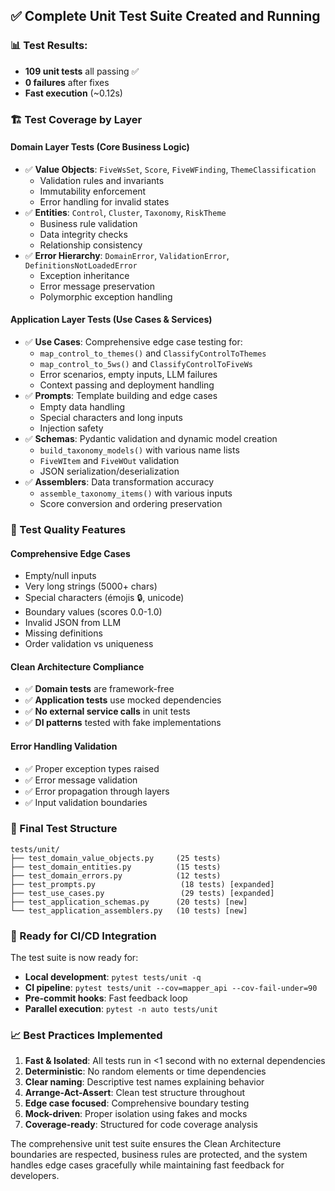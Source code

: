 

## ✅ **Complete Unit Test Suite Created and Running**

### **📊 Test Results**: 
- **109 unit tests** all passing ✅
- **0 failures** after fixes
- **Fast execution** (~0.12s)

### **🏗️ Test Coverage by Layer**

#### **Domain Layer Tests** (Core Business Logic)
- ✅ **Value Objects**: `FiveWsSet`, `Score`, `FiveWFinding`, `ThemeClassification`
  - Validation rules and invariants
  - Immutability enforcement
  - Error handling for invalid states
- ✅ **Entities**: `Control`, `Cluster`, `Taxonomy`, `RiskTheme` 
  - Business rule validation
  - Data integrity checks
  - Relationship consistency
- ✅ **Error Hierarchy**: `DomainError`, `ValidationError`, `DefinitionsNotLoadedError`
  - Exception inheritance
  - Error message preservation
  - Polymorphic exception handling

#### **Application Layer Tests** (Use Cases & Services)
- ✅ **Use Cases**: Comprehensive edge case testing for:
  - `map_control_to_themes()` and `ClassifyControlToThemes`
  - `map_control_to_5ws()` and `ClassifyControlToFiveWs`
  - Error scenarios, empty inputs, LLM failures
  - Context passing and deployment handling
- ✅ **Prompts**: Template building and edge cases
  - Empty data handling
  - Special characters and long inputs
  - Injection safety
- ✅ **Schemas**: Pydantic validation and dynamic model creation
  - `build_taxonomy_models()` with various name lists
  - `FiveWItem` and `FiveWOut` validation
  - JSON serialization/deserialization
- ✅ **Assemblers**: Data transformation accuracy
  - `assemble_taxonomy_items()` with various inputs
  - Score conversion and ordering preservation

### **🎯 Test Quality Features**

#### **Comprehensive Edge Cases**
- Empty/null inputs
- Very long strings (5000+ chars)
- Special characters (émojis 🔒, unicode)
- Boundary values (scores 0.0-1.0)
- Invalid JSON from LLM
- Missing definitions
- Order validation vs uniqueness

#### **Clean Architecture Compliance**
- ✅ **Domain tests** are framework-free
- ✅ **Application tests** use mocked dependencies
- ✅ **No external service calls** in unit tests
- ✅ **DI patterns** tested with fake implementations

#### **Error Handling Validation**
- ✅ Proper exception types raised
- ✅ Error message validation
- ✅ Error propagation through layers
- ✅ Input validation boundaries

### **📁 Final Test Structure**
```
tests/unit/
├── test_domain_value_objects.py     (25 tests)
├── test_domain_entities.py          (15 tests)  
├── test_domain_errors.py            (12 tests)
├── test_prompts.py                   (18 tests) [expanded]
├── test_use_cases.py                 (29 tests) [expanded]
├── test_application_schemas.py      (20 tests) [new]
└── test_application_assemblers.py   (10 tests) [new]
```

### **🚀 Ready for CI/CD Integration**

The test suite is now ready for:
- **Local development**: `pytest tests/unit -q`
- **CI pipeline**: `pytest tests/unit --cov=mapper_api --cov-fail-under=90`
- **Pre-commit hooks**: Fast feedback loop
- **Parallel execution**: `pytest -n auto tests/unit`

### **📈 Best Practices Implemented**

1. **Fast & Isolated**: All tests run in <1 second with no external dependencies
2. **Deterministic**: No random elements or time dependencies  
3. **Clear naming**: Descriptive test names explaining behavior
4. **Arrange-Act-Assert**: Clean test structure throughout
5. **Edge case focused**: Comprehensive boundary testing
6. **Mock-driven**: Proper isolation using fakes and mocks
7. **Coverage-ready**: Structured for code coverage analysis

The comprehensive unit test suite ensures the Clean Architecture boundaries are respected, business rules are protected, and the system handles edge cases gracefully while maintaining fast feedback for developers.
